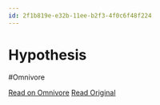 ```yaml
---
id: 2f1b819e-e32b-11ee-b2f3-4f0c6f48f224
---
```


# Hypothesis
#Omnivore

[Read on Omnivore](https://omnivore.app/me/hypothesis-18e44a2e83a)
[Read Original](https://hypothes.is/a/NbVRhuMeEe6m0s-lsS0a_w)

